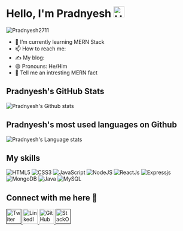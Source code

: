 # Hello, I'm Pradnyesh <img src="https://github.com/TheDudeThatCode/TheDudeThatCode/blob/master/Assets/Developer.gif" alt="Hello" width="29px" height="29px">

<p align="left"> <img src="https://komarev.com/ghpvc/?username=Pradnyesh2711&label=Profile%20views&color=0e75b6&style=flat" alt="Pradnyesh2711" /> </p>

- 🌱 I’m currently learning MERN Stack
- 📫 How to reach me: 
- ✍️ My blog: 
- 😄 Pronouns: He/Him
- 👊 Tell me an intresting MERN fact


## Pradnyesh's GitHub Stats

<img  src="https://github-readme-stats.vercel.app/api?username=Pradnyesh2711&show_icons=true&theme=radical&hide_title=true" alt="Pradnyesh's Github stats"/>
<!-- ![Pradyesh's GitHub stats](https://github-readme-stats.vercel.app/api?username=omkar787&show_icons=true&theme=radical&hide_title=true) -->


## Pradnyesh's most used languages on Github

![Pradnyesh's Language stats](https://github-readme-stats.vercel.app/api/top-langs?username=Pradnyesh2711&show_icons=true&locale=en&layout=compact&theme=radical&hide_title=true)



## My skills

![HTML5](https://img.shields.io/badge/HTML5-E34F26?style=for-the-badge&logo=html5&logoColor=white)
![CSS3](https://img.shields.io/badge/CSS3-1572B6?style=for-the-badge&logo=css3&logoColor=white)
![JavaScript](https://img.shields.io/badge/JavaScript-F7DF1E?style=for-the-badge&logo=javascript&logoColor=black)
![NodeJS](https://img.shields.io/badge/Node.js-43853D?style=for-the-badge&logo=node.js&logoColor=white)
![ReactJs](https://img.shields.io/badge/React-20232A?style=for-the-badge&logo=react&logoColor=61DAFB)
![Expressjs](https://img.shields.io/badge/Express.js-404D59?style=for-the-badge)
![MongoDB](https://img.shields.io/badge/MongoDB-4EA94B?style=for-the-badge&logo=mongodb&logoColor=white)
![Java](https://img.shields.io/badge/Java-007396?style=for-the-badge&logo=java&logoColor=white)
![MySQL](https://img.shields.io/badge/MySQL-4479A1?style=for-the-badge&logo=MySQL&logoColor=white)


## Connect with me here 🤝

<a href="" alt="@OmkarCodes">
  <img            src="https://camo.githubusercontent.com/35b0b8bfbd8840f35607fb56ad0a139047fd5d6e09ceb060c5c6f0a5abd1044c/68747470733a2f2f6564656e742e6769746875622e696f2f537570657254696e7949636f6e732f696d616765732f7376672f747769747465722e737667" width="40px" alt="Twiter">
 </a>

<a href="https://www.linkedin.com/in/pradnyeshjain/" alt="Omkar Bhoir">
  <img    src="https://camo.githubusercontent.com/c8a9c5b414cd812ad6a97a46c29af67239ddaeae08c41724ff7d945fb4c047e5/68747470733a2f2f6564656e742e6769746875622e696f2f537570657254696e7949636f6e732f696d616765732f7376672f6c696e6b6564696e2e737667" width="40px" alt="LinkedIn">
</a>

<a href="https://github.com/Pradnyesh2711" alt="omkar787">
  <img src="https://camo.githubusercontent.com/b079fe922f00c4b86f1b724fbc2e8141c468794ce8adbc9b7456e5e1ad09c622/68747470733a2f2f6564656e742e6769746875622e696f2f537570657254696e7949636f6e732f696d616765732f7376672f6769746875622e737667" width="40px" alt="GitHub">
  </a>
  
<a href="" alt="omkar">
  <img src="https://camo.githubusercontent.com/ad1dcdc76b0be1423e54a791d31311e91e8e89bb8492be214cfc3390e24c323d/68747470733a2f2f6564656e742e6769746875622e696f2f537570657254696e7949636f6e732f696d616765732f7376672f737461636b6f766572666c6f772e737667" width="40px" alt="StackOverFlow">
  
<br clear="right"/>
